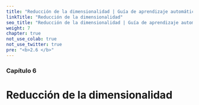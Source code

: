 ```yaml
---
title: "Reducción de la dimensionalidad | Guía de aprendizaje automático"
linkTitle: "Reducción de la dimensionalidad"
seo_title: "Reducción de la dimensionalidad | Guía de aprendizaje automático"
weight: 7
chapter: true
not_use_colab: true
not_use_twitter: true
pre: "<b>2.6 </b>"
---
```


### Capítulo 6

# Reducción de la dimensionalidad